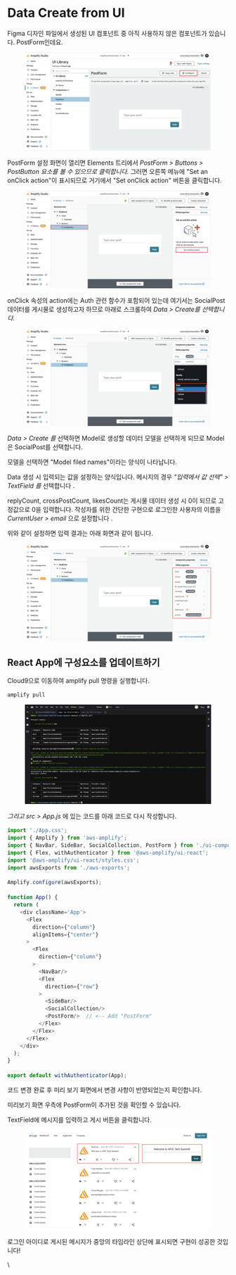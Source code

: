 # Data Create from UI

Figma 디자인 파일에서 생성된 UI 컴포넌트 중 아직 사용하지 않은 컴포넌트가 있습니다. PostForm인데요.

<figure><img src="../.gitbook/assets/image (10).png" alt=""><figcaption></figcaption></figure>

PostForm 설정 화면이 열리면 Elements 트리에서 _PostForm > Buttons > PostButton 요소를 볼 수 있으므로 클릭합니다._ 그러면 오른쪽 메뉴에 "Set an onClick action"이 표시되므로 거기에서 "Set onClick action" 버튼을 클릭합니다.

<figure><img src="../.gitbook/assets/image (42).png" alt=""><figcaption></figcaption></figure>

onClick 속성의 action에는 Auth 관련 함수가 포함되어 있는데 여기서는 SocialPost 데이터를 게시물로 생성하고자 하므로 아래로 스크롤하여 _Data > Create를 선택합니다._

<figure><img src="../.gitbook/assets/image (44).png" alt=""><figcaption></figcaption></figure>

_Data > Create 를_ 선택하면 Model로 생성할 데이터 모델을 선택하게 되므로 Model은 SocialPost를 선택합니다.

모델을 선택하면 "Model filed names"이라는 양식이 나타납니다.

Data 생성 시 입력되는 값을 설정하는 양식입니다. 메시지의 경우 _"입력에서 값 선택" > TextField 를_ 선택합니다 .

replyCount, crossPostCount, likesCount는 게시물 데이터 생성 시 0이 되므로 고정값으로 0을 입력합니다. 작성자를 위한 간단한 구현으로 로그인한 사용자의 이름을 _CurrentUser > email_ 으로 설정합니다 .

위와 같이 설정하면 입력 결과는 아래 화면과 같이 됩니다.

<figure><img src="../.gitbook/assets/image (47).png" alt=""><figcaption></figcaption></figure>

## React App에 구성요소를 업데이트하기

Cloud9으로 이동하여 amplify pull 명령을 실행합니다.

```cmd
amplify pull
```

<figure><img src="../.gitbook/assets/image (17).png" alt=""><figcaption></figcaption></figure>

_그리고 src > App.js_ 에 있는 코드를 아래 코드로 다시 작성합니다.

```js
import './App.css';
import { Amplify } from 'aws-amplify';
import { NavBar, SideBar, SocialCollection, PostForm } from './ui-components';  /* <-- Add "PostForm" */
import { Flex, withAuthenticator } from '@aws-amplify/ui-react';
import '@aws-amplify/ui-react/styles.css';
import awsExports from './aws-exports';

Amplify.configure(awsExports);

function App() {
  return (
    <div className='App'>
      <Flex
        direction={"column"}
        alignItems={"center"}
      >
        <Flex
          direction={"column"}
        >
          <NavBar/>
          <Flex
            direction={"row"}
          >
            <SideBar/>
            <SocialCollection/>
            <PostForm/>  // <-- Add "PostForm"
          </Flex>
        </Flex>
      </Flex>
    </div>
  );
}

export default withAuthenticator(App);


```

코드 변경 완료 후 미리 보기 화면에서 변경 사항이 반영되었는지 확인합니다.

미리보기 화면 우측에 PostForm이 추가된 것을 확인할 수 있습니다.

TextField에 메시지를 입력하고 게시 버튼을 클릭합니다.

<figure><img src="../.gitbook/assets/image (27).png" alt=""><figcaption></figcaption></figure>

로그인 아이디로 게시된 메시지가 중앙의 타임라인 상단에 표시되면 구현이 성공한 것입니다!

\
